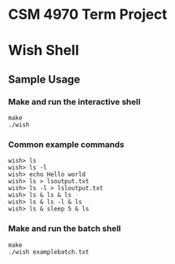 # CSM 4970 Term Project
# Wish Shell

## Sample Usage

### Make and run the interactive shell
```
make
./wish
```

### Common example commands
```
wish> ls
wish> ls -l
wish> echo Hello world
wish> ls > lsoutput.txt
wish> ls -l > lsloutput.txt
wish> ls & ls & ls
wish> ls & ls -l & ls
wish> ls & sleep 5 & ls
```

### Make and run the batch shell
```
make
./wish examplebatch.txt
```